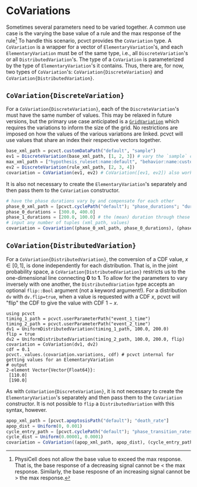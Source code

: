 # CoVariations
Sometimes several parameters need to be varied together.
A common use case is the varying the base value of a rule and the max response of the rule[^1]
To handle this scenario, pcvct provides the `CoVariation` type.
A `CoVariation` is a wrapper for a vector of `ElementaryVariation`'s, and each `ElementaryVariation` must be of the same type, i.e., all `DiscreteVariation`'s or all `DistributedVariation`'s.
The type of a `CoVariation` is parameterized by the type of `ElementaryVariation`'s it contains.
Thus, there are, for now, two types of `CoVariation`'s: `CoVariation{DiscreteVariation}` and `CoVariation{DistributedVariation}`.

[^1]: PhysiCell does not allow the base value to exceed the max response. That is, the base response of a decreasing signal cannot be < the max response. Similarly, the base resposne of an increasing signal cannot be > the max response.

## `CoVariation{DiscreteVariation}`
For a `CoVariation{DiscreteVariation}`, each of the `DiscreteVariation`'s must have the same number of values.
This may be relaxed in future versions, but the primary use case anticipated is a [`GridVariation`](@ref) which requires the variations to inform the size of the grid.
No restrictions are imposed on how the values of the various variations are linked.
pcvct will use values that share an index their respective vectors together.

```julia
base_xml_path = pcvct.customDataPath("default", "sample")
ev1 = DiscreteVariation(base_xml_path, [1, 2, 3]) # vary the `sample` custom data for cell type default
max_xml_path = ["hypothesis_ruleset:name:default", "behavior:name:custom sample", "increasing_signals", "max_response"] # the max response of the rule increasing sample (must be bigger than the base response above)
ev2 = DiscreteVariation(rule_xml_path, [2, 3, 4])
covariation = CoVariation(ev1, ev2) # CoVariation([ev1, ev2]) also works
```

It is also not necessary to create the `ElementaryVariation`'s separately and then pass them to the `CoVariation` constructor.
```julia
# have the phase durations vary by and compensate for each other
phase_0_xml_path = [pcvct.cyclePath("default"); "phase_durations"; "duration:index:0"]
phase_0_durations = [300.0, 400.0] 
phase_1_durations = [200.0, 100.0] # the (mean) duration through these two phases is 500 min
# input any number of tuples (xml_path, values)
covariation = Covariation((phase_0_xml_path, phase_0_durations), (phase_1_xml_path, phase_1_durations))
```

## `CoVariation{DistributedVariation}`
For a `CoVariation{DistributedVariation}`, the conversion of a CDF value, $x \in [0, 1]$, is done independently for each distribution.
That is, in the joint probability space, a `CoVariation{DistributedVariation}` restricts us to the one-dimensional line connecting $\mathbf{0}$ to $\mathbf{1}$.
To allow for the parameters to vary inversely with one another, the `DistributedVariation` type accepts an optional `flip::Bool` argument (not a keyword argument!).
For a distribution `dv` with `dv.flip=true`, when a value is requested with a CDF $x$, pcvct will "flip" the CDF to give the value with CDF $1 - x$.

```jldoctest
using pcvct
timing_1_path = pcvct.userParameterPath("event_1_time")
timing_2_path = pcvct.userParameterPath("event_2_time")
dv1 = UniformDistributedVariation(timing_1_path, 100.0, 200.0)
flip = true
dv2 = UniformDistributedVariation(timing_2_path, 100.0, 200.0, flip)
covariation = CoVariation(dv1, dv2)
cdf = 0.1
pcvct._values.(covariation.variations, cdf) # pcvct internal for getting values for an ElementaryVariation
# output
2-element Vector{Vector{Float64}}:
 [110.0]
 [190.0]
```

As with `CoVariation{DiscreteVariation}`, it is not necessary to create the `ElementaryVariation`'s separately and then pass them to the `CoVariation` constructor. It is not possible to `flip` a `DistributedVariation` with this syntax, however.

```julia
apop_xml_path = [pcvct.apoptosisPath("default"); "death_rate"]
apop_dist = Uniform(0, 0.001)
cycle_entry_path = [pcvct.cyclePath("default"); "phase_transition_rates"; "rate:start_index:0"]
cycle_dist = Uniform(0.00001, 0.0001)
covariation = CoVariation((apop_xml_path, apop_dist), (cycle_entry_path, cycle_dist))
```
